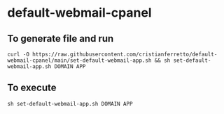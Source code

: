 # default-webmail-cpanel


## To generate file and run

`
curl -O https://raw.githubusercontent.com/cristianferretto/default-webmail-cpanel/main/set-default-webmail-app.sh && sh set-default-webmail-app.sh DOMAIN APP
`

## To execute

`
sh set-default-webmail-app.sh DOMAIN APP
`
